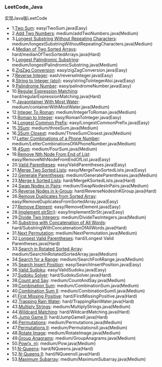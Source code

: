 ### LeetCode_Java
实现Java版LeetCode

* 1.[Two Sum](https://leetcode.com/problems/two-sum/): easy/TwoSum.java(Easy)
* 2.[Add Two Numbers](https://leetcode.com/problems/add-two-numbers/): medium/addTwoNumbers.java(Medium)
* 3.[Longest Substring Without Repeating Characters](https://leetcode.com/problems/longest-substring-without-repeating-characters/): medium/longestSubstringWithoutRepeatingCharacters.java(Medium)
* 4.[Median of Two Sorted Arrays](https://leetcode.com/problems/median-of-two-sorted-arrays/): hard/medianOfTwoSortedArrays.java(Hard)
* 5.[Longest Palindromic Substring](https://leetcode.com/problems/longest-palindromic-substring/): medium/longestPalindromicSubstring.java(Medium)
* 6.[ZigZag Conversion](https://leetcode.com/problems/zigzag-conversion/): easy/zigZagConversion.java(Easy)
* 7.[Reverse Integer](https://leetcode.com/problems/reverse-integer/): eash/reverseInteger.java(Easy)
* 8.[String to Integer (atoi)](https://leetcode.com/problems/string-to-integer-atoi/): easy/stringToIntegerAtoi.java(Easy)
* 9.[Palindrome Number](https://leetcode.com/problems/palindrome-number/): easy/palindromeNumber.java(Easy)
* 10.[Regular Expression Matching](https://leetcode.com/problems/regular-expression-matching/): hard/regularExpressionMatching.java(Hard)
* 11.[Javaontainer With Most Water](https://leetcode.com/problems/container-with-most-water/): medium/containerWithMostWater.java(Medium)
* 12.[Integer To Roman](https://leetcode.com/problems/integer-to-roman/): medium/IntegerToRoman.java(Medium)
* 13.[Roman to Integer](https://leetcode.com/problems/roman-to-integer/): easy/RomanToInteger.java(Easy)
* 14.[Longest Common Prefix](https://leetcode.com/problems/longest-common-prefix/): easy/LongestCommonPrefix.java(Easy)
* 15.[3Sum](https://oj.leetcode.com/problems/3sum/): medium/threeSum.java(Medium)
* 16.[3Sum Closest](https://leetcode.com/problems/3sum-closest/): medium/ThreeSumClosest.java(Medium)
* 17.[Letter Combinations of a Phone Number](https://leetcode.com/problems/letter-combinations-of-a-phone-number/): medium/LetterCombinationsOfAPhoneNumber.java(Medium)
* 18.[4Sum](https://leetcode.com/problems/4sum/): medium/FourSum.java(Medium)
* 19.[Remove Nth Node From End of List](https://leetcode.com/problems/remove-nth-node-from-end-of-list/): easy/RemoveNthNodeFromEndOfList.java(Easy)
* 20.[Valid Parentheses](https://leetcode.com/problems/valid-parentheses/): easy/ValidParentheses.java(Easy)
* 21.[Merge Two Sorted Lists](https://leetcode.com/problems/merge-two-sorted-lists/): easy/MergeTwoSortedLists.java(Easy)
* 22.[Generate Parentheses](https://leetcode.com/problems/generate-parentheses/): medium/GenerateParentheses.java(Medium)
* 23.[Merge k Sorted Lists](https://leetcode.com/problems/merge-k-sorted-lists/): hard/MergeKSortedLists.java(Hard)
* 24.[Swap Nodes in Pairs](https://leetcode.com/problems/swap-nodes-in-pairs/): medium/SwapNodesInPairs.java(Medium)
* 25.[Reverse Nodes in k-Group](https://leetcode.com/problems/reverse-nodes-in-k-group/): hard/ReverseNodesInKGroup.java(Hard)
* 26.[Remove Duplicates from Sorted Array](https://leetcode.com/problems/remove-duplicates-from-sorted-array/): easy/RemoveDuplicatesFromSortedArray.java(Easy)
* 27.[Remove Element](https://leetcode.com/problems/remove-element/): easy/RemoveElement.java(Easy)
* 28.[Implement strStr()](https://leetcode.com/problems/implement-strstr/): easy/ImplementStrStr.java(Easy)
* 29.[Divide Two Integers](https://leetcode.com/problems/divide-two-integers/): medium/DivideTwoIntegers.java(Medium)
* 30.[Substring with Concatenation of All Words](https://leetcode.com/problems/substring-with-concatenation-of-all-words/): hard/SubstringWithConcatenationOfAllWords.java(Hard)
* 31.[Next Permutation](https://leetcode.com/problems/next-permutation/): medium/NextPermutation.java(Medium)
* 32.[Longest Valid Parentheses](https://leetcode.com/problems/longest-valid-parentheses/): hard/Longest Valid Parentheses.java(Hard)
* 33.[Search in Rotated Sorted Array](https://leetcode.com/problems/search-in-rotated-sorted-array/): medium/SearchInRotatedSortedArray.java(Medium)
* 34.[Search for a Range](https://leetcode.com/problems/search-for-a-range/): medium/SearchForARange.java(Medium)
* 35.[Search Insert Position](https://oj.leetcode.com/problems/search-insert-position/): easy/SearchInsertPosition.java(Easy)
* 36.[Valid Sudoku](https://leetcode.com/problems/valid-sudoku/): easy/ValidSudoku.java(Easy)
* 37.[Sudoku Solver](https://leetcode.com/problems/sudoku-solver/): hard/SudokuSolver.java(Hard)
* 38.[Count and Say](https://leetcode.com/problems/count-and-say/): medium/CountAndSay.java(Medium)
* 39.[Combination Sum](https://leetcode.com/problems/combination-sum/): medium/CombinationSum.java(Medium)
* 40.[Combination Sum II](https://leetcode.com/problems/combination-sum-ii/): medium/CombinationSumII.java(Medium)
* 41.[First Missing Positive](https://leetcode.com/problems/first-missing-positive/): hard/FirstMissingPositive.java(Hard)
* 42.[Trapping Rain Water](https://leetcode.com/problems/trapping-rain-water/): hard/TrappingRainWater.java(Hard)
* 43.[Multiply Strings](https://leetcode.com/problems/multiply-strings/): medium/MultiplyStrings.java(Medium)
* 44.[Wildcard Matching](https://leetcode.com/problems/wildcard-matching/): hard/WildcardMatching.java(Hard)
* 45.[Jump Game II](https://leetcode.com/problems/jump-game-ii/): hard/JumpGameII.java(Hard)
* 46.[Permutations](https://leetcode.com/problems/permutations/): medium/Permutations.java(Medium)
* 47.[Permutations II](https://leetcode.com/problems/permutations-ii/): medium/PermutationsII.java(Medium)
* 48.[Rotate Image](https://leetcode.com/problems/rotate-image/): medium/RotateImage.java(Medium)
* 49.[Group Anagrams](https://leetcode.com/problems/anagrams/): medium/GroupAnagrams.java(Medium)
* 50.[Pow(x, n)](https://leetcode.com/problems/powx-n/): medium/Pow.java(Medium)
* 51.[N-Queens](https://leetcode.com/problems/n-queens/): hard/NQueens.java(Hard)
* 52.[N-Queens II](https://leetcode.com/problems/n-queens-ii/): hard/NQueensII.java(Hard)
* 53.[Maximum Subarray](): medium/MaximumSubarray.java(Medium)

